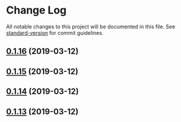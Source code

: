 # Change Log

All notable changes to this project will be documented in this file. See [standard-version](https://github.com/conventional-changelog/standard-version) for commit guidelines.

## [0.1.16](https://gitlab.es.gov.br/espm/Transcol-Online/Realtime/rabbit-monitor/compare/v0.1.15...v0.1.16) (2019-03-12)



## [0.1.15](https://gitlab.es.gov.br/espm/Transcol-Online/Realtime/rabbit-monitor/compare/v0.1.14...v0.1.15) (2019-03-12)



## [0.1.14](https://gitlab.es.gov.br/espm/Transcol-Online/Realtime/rabbit-monitor/compare/v0.1.13...v0.1.14) (2019-03-12)



## [0.1.13](https://gitlab.es.gov.br/espm/Transcol-Online/Realtime/rabbit-monitor/compare/v0.1.12...v0.1.13) (2019-03-12)
